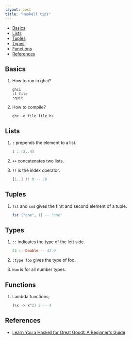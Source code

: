 ```yaml
---
layout: post
title: "Haskell tips"
---
```


* [Basics](#basics)
* [Lists](#lists)
* [Tuples](#tuples)
* [Types](#types)
* [Functions](#functions)
* [References](#references)

## Basics

1. How to run in ghci?

    ```shell
    ghci
    :l file
    :quit
    ```

2. How to compile?

    ```shell
    ghc -o file file.hs
    ```

## Lists

1. `:` prepends the element to a list.

    ```haskell
    1 : [2..4]
    ```

2. `++` concatenates two lists.

3. `!!` is the index operator.

    ```haskell
    [1..] !! 9 -- 10
    ```

## Tuples

1. `fst` and `snd` gives the first and second element of a tuple.

    ```haskell
    fst ("one", 1) -- "one"
    ```

## Types

1. `::` indicates the type of the left side.

    ```haskell
    42 :: Double -- 42.0
    ```

2. `:type foo` gives the type of foo.

3. `Num` is for all number types.

## Functions

1. Lambda functions;

    ```haskell
    (\x -> x^2) 2 -- 4
    ```

## References

* [Learn You a Haskell for Great Good!: A Beginner's Guide](https://www.amazon.com/Learn-You-Haskell-Great-Good/dp/1593272839/ref=sr_1_1?keywords=learn+you+a+haskell&qid=1569186473&sr=8-1)
